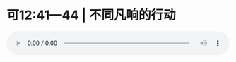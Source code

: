# 可12:41—44 | 不同凡响的行动

<audio style="width: 100%;" preload="false" controls controlslist="nodownload"><source src="//cdn.simai.ml/audio/mp3/old/12198.mp3" type="audio/mpeg">Your browser does not support the audio element.</audio>


